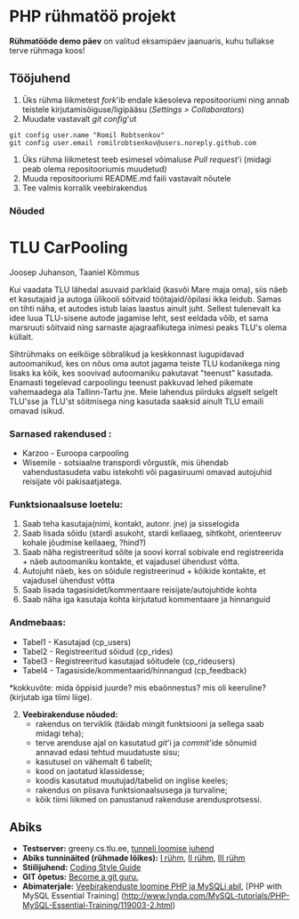 # PHP rühmatöö projekt
**Rühmatööde demo päev** on valitud eksamipäev jaanuaris, kuhu tullakse terve rühmaga koos!

## Tööjuhend
1. Üks rühma liikmetest _fork_'ib endale käesoleva repositooriumi ning annab teistele kirjutamisõiguse/ligipääsu (_Settings > Collaborators_)
1. Muudate vastavalt _git config_'ut
```
git config user.name "Romil Robtsenkov"
git config user.email romilrobtsenkov@users.noreply.github.com
```
1. Üks rühma liikmetest teeb esimesel võimaluse _Pull request_'i (midagi peab olema repositooriumis muudetud)
1. Muuda repositooriumi README.md faili vastavalt nõutele
1. Tee valmis korralik veebirakendus

### Nõuded
# TLU CarPooling


Joosep Juhanson, Taaniel Kõmmus

Kui vaadata TLU lähedal asuvaid parklaid (kasvõi Mare maja oma), siis näeb et kasutajaid ja
autoga ülikooli sõitvaid töötajaid/õpilasi ikka leidub.
Samas on tihti näha, et autodes istub laias laastus ainult juht.
Sellest tulenevalt ka idee luua TLU-sisene autode jagamise leht, sest eeldada võib,
et sama marsruuti sõitvaid ning sarnaste ajagraafikutega inimesi peaks TLU's olema küllalt.


Sihtrühmaks on eelkõige sõbralikud ja keskkonnast lugupidavad autoomanikud, kes on nõus
oma autot jagama teiste TLU kodanikega ning lisaks ka kõik, kes soovivad autoomaniku
pakutavat "teenust" kasutada.
Enamasti tegelevad carpoolingu teenust pakkuvad lehed pikemate vahemaadega ala Tallinn-Tartu jne.
Meie lahendus piirduks algselt selgelt TLU'sse ja TLU'st sõitmisega ning kasutada saaksid ainult
TLU emaili omavad isikud.

### Sarnased rakendused :
  * Karzoo - Euroopa carpooling
  * Wisemile - sotsiaalne transpordi võrgustik, mis ühendab vahendustasudeta vabu istekohti või pagasiruumi
  omavad autojuhid reisijate või pakisaatjatega.

### Funktsionaalsuse loetelu:
1. Saab teha kasutaja(nimi, kontakt, autonr. jne) ja sisselogida
2. Saab lisada sõidu (stardi asukoht, stardi kellaaeg, sihtkoht, orienteeruv kohale jõudmise kellaaeg, ?hind?)
3. Saab näha registreeritud sõite ja soovi korral sobivale end registreerida + näeb autoomaniku kontakte, et vajadusel ühendust võtta.
4. Autojuht näeb, kes on sõidule registreerinud + kõikide kontakte, et vajadusel ühendust võtta
5. Saab lisada tagasisidet/kommentaare reisijate/autojuhtide kohta
6. Saab näha iga kasutaja kohta kirjutatud kommentaare ja hinnanguid

### Andmebaas:
* Tabel1 - Kasutajad (cp_users)
* Tabel2 - Registreeritud sõidud (cp_rides)
* Tabel3 - Registreeritud kasutajad sõitudele (cp_rideusers)
* Tabel4 - Tagasiside/kommentaarid/hinnangud (cp_feedback)


*kokkuvõte: mida õppisid juurde? mis ebaõnnestus? mis oli keeruline? (kirjutab iga tiimi liige).

2. **Veebirakenduse nõuded:**
    * rakendus on terviklik (täidab mingit funktsiooni ja sellega saab midagi teha);
    * terve arenduse ajal on kasutatud _git_'i ja _commit_'ide sõnumid annavad edasi tehtud muudatuste sisu;
    * kasutusel on vähemalt 6 tabelit;
    * kood on jaotatud klassidesse;
    * koodis kasutatud muutujad/tabelid on inglise keeles;
    * rakendus on piisava funktsionaalsusega ja turvaline;
    * kõik tiimi liikmed on panustanud rakenduse arendusprotsessi.

## Abiks
* **Testserver:** greeny.cs.tlu.ee, [tunneli loomise juhend](http://minitorn.tlu.ee/~jaagup/kool/java/kursused/09/veebipr/naited/greenytunnel/greenytunnel.pdf)
* **Abiks tunninäited (rühmade lõikes):** [I rühm](https://github.com/veebiprogrammeerimine-2016s?utf8=%E2%9C%93&query=-I-ruhm), [II rühm](https://github.com/veebiprogrammeerimine-2016s?utf8=%E2%9C%93&query=-II-ruhm), [III rühm](https://github.com/veebiprogrammeerimine-2016s?utf8=%E2%9C%93&query=-III-ruhm)
* **Stiilijuhend:** [Coding Style Guide](http://www.php-fig.org/psr/psr-2/)
* **GIT õpetus:** [Become a git guru.](https://www.atlassian.com/git/tutorials/)
* **Abimaterjale:** [Veebirakenduste loomine PHP ja MySQLi abil](http://minitorn.tlu.ee/~jaagup/kool/java/loeng/veebipr/veebipr1.pdf), [PHP with MySQL Essential Training] (http://www.lynda.com/MySQL-tutorials/PHP-MySQL-Essential-Training/119003-2.html)
